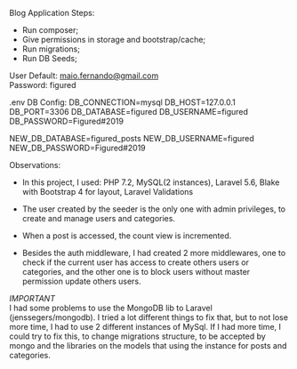 Blog Application Steps:

- Run composer;
- Give permissions in storage and bootstrap/cache;
- Run migrations;
- Run DB Seeds;

User Default: maio.fernando@gmail.com
<br>
Password: figured

.env DB Config:
DB_CONNECTION=mysql
DB_HOST=127.0.0.1
DB_PORT=3306
DB_DATABASE=figured
DB_USERNAME=figured
DB_PASSWORD=Figured#2019

NEW_DB_DATABASE=figured_posts
NEW_DB_USERNAME=figured
NEW_DB_PASSWORD=Figured#2019


Observations:
<br>
- In this project, I used: 
    PHP 7.2, 
    MySQL(2 instances), 
    Laravel 5.6, 
    Blake with Bootstrap 4 for layout,
    Laravel Validations

- The user created by the seeder is the only one with admin privileges, to create and manage users and categories.

- When a post is accessed, the count view is incremented.

- Besides the auth middleware, I had created 2 more middlewares, one to check if the current user has access to create others users or categories, and the other one is to block users without master permission update others users.


*IMPORTANT*
<br>
I had some problems to use the MongoDB lib to Laravel (jenssegers/mongodb). I tried a lot different things to fix that, but to not lose more time, I had to use 2 different instances of MySql.
If I had more time, I could try to fix this, to change migrations structure, to be accepted by mongo and the libraries on the models that using the instance for posts and categories.

